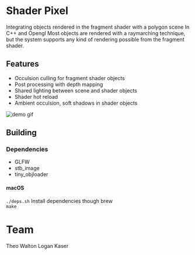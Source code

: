 # Shader Pixel
Integrating objects rendered in the fragment shader with a polygon scene
In C++ and Opengl
Most objects are rendered with a raymarching technique, but the system supports
any kind of rendering possible from the fragment shader.

## Features
* Occulsion culling for fragment shader objects
* Post processing with depth mapping
* Shared lighting between scene and shader objects
* Shader hot reload
* Ambient occulsion, soft shadows in shader objects

![demo gif](https://raw.githubusercontent.com/qwikdraw/shader-pixel/master/assets/demo.gif)

## Building

### Dependencies
* GLFW 
* stb_image
* tiny_objloader

#### macOS
`./deps.sh` Install dependencies though brew  
`make`

# Team
Theo Walton
Logan Kaser
